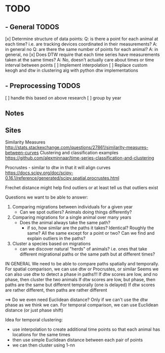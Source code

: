 # TODO

## - General TODOS
[x] Determine structure of data points:
    Q: is there a point for each animal at each time? i.e. are tracking devices coordinated in their measurements?
    A: in general no
    Q: are there the same number of points for each animal?
    A: in general, no
[x] Does DTW require that each time series have measurements taken at the same times?
    A: No, doesn't actually care about times or time interval between points
[ ] Implement interpolation
[ ] Replace custom keogh and dtw in clustering alg with python dtw implementations

## - Preprocessing TODOS
[ ] handle this based on above research
[ ] group by year

## Notes

## Sites
Similarity Measures
http://stats.stackexchange.com/questions/27861/similarity-measures-between-curves
Clustering and classification examples
https://github.com/alexminnaar/time-series-classification-and-clustering

Procrustes - similar to dtw in that it will align curves
https://docs.scipy.org/doc/scipy-0.16.1/reference/generated/scipy.spatial.procrustes.html

Frechet distance might help find outliers or at least tell us that outliers exist

Questions we want to be able to answer:
1. Comparing migrations between individuals for a given year
    - Can we spot outliers? Animals doing things differently?
2. Comparing migrations for a single animal over many years
    - Does the animal always take the same path?
        - if so, how similar are the paths it takes? Identical? Roughly the same?
        All the same except for a point or two? Can we find and explain outliers in the paths?
3. Cluster a species based on migrations
    - can we discover natural "herds" of animals? i.e. ones that take different
    migrational paths or the same path but at different times?

IN GENERAL
We need to be able to compare paths spatially and temporally.
For spatial comparison, we can use dtw or Procrustes, or similar
    Seems we can also use dtw to detect a phase in paths!!!
If dtw scores are low, and no phase, then cluster the two animals
If dtw scores are low, but phase, then paths are the same but different temporally (one is delayed)
If dtw scores are rather different, then paths are rather different

==> Do we even need Euclidean distance? Only if we can't use the dtw phase as we think we can.
For temporal comparison, we can use Euclidean distance (or just phase shift)

Idea for temporal clustering:
- use interpolation to create additional time points so that each animal has locations for the same times
- then use simple Euclidean distance between each pair of points
- we can then cluster using 1-nn
